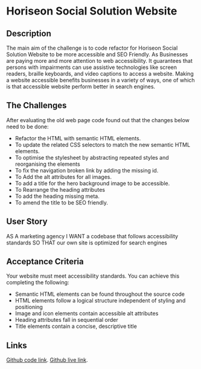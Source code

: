 # Horiseon Social Solution Website

## Description
The main aim of the challenge is to code refactor for Horiseon Social Solution Website to be more accessible and SEO Friendly. As Businesses are paying more and more attention to web accessibility. It guarantees that persons with impairments can use assistive technologies like screen readers, braille keyboards, and video captions to access a website. Making a website accessible benefits businesses in a variety of ways, one of which is that accessible website perform better in search engines. 

## The Challenges
After evaluating the old web page code found out that the changes below need to be done:

- Refactor the HTML with semantic HTML elements.
- To update the related CSS selectors to match the new semantic HTML elements.
- To optimise the stylesheet by abstracting repeated styles and reorganising the elements
- To fix the navigation broken link by adding the missing id.
- To Add the alt attributes for all images.
- To add a title for the hero background image to be accessible.
- To Rearrange the heading attributes
- To add the heading missing meta.
- To amend the title to be SEO friendly.

## User Story
AS A marketing agency
I WANT a codebase that follows accessibility standards
SO THAT our own site is optimized for search engines

## Acceptance Criteria
Your website must meet accessibility standards. You can achieve this completing the following:

- Semantic HTML elements can be found throughout the source code
- HTML elements follow a logical structure independent of styling and positioning
- Image and icon elements contain accessible alt attributes
- Heading attributes fall in sequential order
- Title elements contain a concise, descriptive title

## Links
[Github code link](https://github.com/EmadSaeed2/challenge_01).
[Github live link](https://emadsaeed2.github.io/challenge_01/).